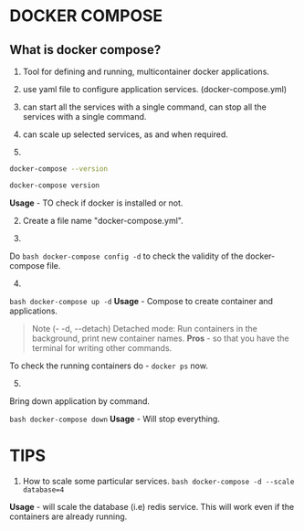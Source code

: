 # DOCKER COMPOSE

## What is docker compose?
1. Tool for defining and running, multicontainer docker applications.
2. use yaml file to configure application services. (docker-compose.yml)
3. can start all the services with a single command, can stop all the services with
a single command.
4. can scale up selected services, as and when required.


1. 
```bash
docker-compose --version
```

```bash
docker-compose version
```

**Usage** - TO check if docker is installed or not.

2. Create a file name "docker-compose.yml".

3. 
Do ```bash docker-compose config -d```
to check the validity of the docker-compose file.

4. 
```bash docker-compose up -d```
**Usage** - Compose to create container and applications.

> Note (- -d, --detach) Detached mode: Run containers in the background, print new container names. **Pros** - so that you have the terminal for writing other commands.

To check the running containers do - ```docker ps``` now.

5.
Bring down application by command.

```bash docker-compose down```
**Usage** - Will stop everything.


# TIPS

1. How to scale some particular services.
```bash docker-compose -d --scale database=4```

**Usage** - will scale the database (i.e) redis service. This will work even if the 
containers are already running.

